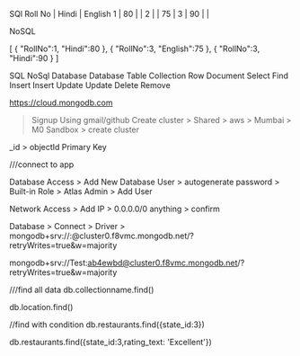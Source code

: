 SQl
Roll No | Hindi | English
  1     |   80  |        |
  2     |       |  75    |
  3     |  90   |        |

NoSQL

[
    {
        "RollNo":1,
        "Hindi":80
    },
    {
        "RollNo":3,
        "English":75
    },
    {
        "RollNo":3,
        "Hindi":90
    }
]

SQL       NoSql
Database  Database
Table     Collection
Row       Document
Select    Find
Insert    Insert
Update    Update
Delete    Remove


https://cloud.mongodb.com
> Signup Using gmail/github
> Create cluster
    > Shared
        > aws
            > Mumbai
                > M0 Sandbox
                    > create cluster


_id > objectId
Primary Key

///connect to app

Database Access 
    > Add New Database User
        > autogenerate password
            > Built-in Role
                > Atlas Admin
                    > Add User

Network Access
    > Add IP
        > 0.0.0.0/0   anything
            > confirm


Database
    > Connect
        > Driver
            > mongodb+srv://<username>:<password>@cluster0.f8vmc.mongodb.net/?retryWrites=true&w=majority


mongodb+srv://Test:ab4ewbd@cluster0.f8vmc.mongodb.net/?retryWrites=true&w=majority

///find all data
db.collectionname.find()

db.location.find()

//find with condition
db.restaurants.find({state_id:3})

db.restaurants.find({state_id:3,rating_text: 'Excellent'})